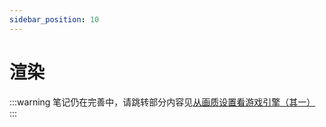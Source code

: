 ```yaml
---
sidebar_position: 10
---
```


# 渲染

:::warning
笔记仍在完善中，请跳转部分内容见[从画质设置看游戏引擎（其一）](/blog/GameEngineer1)
:::